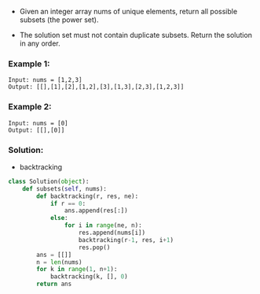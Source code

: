 - Given an integer array nums of unique elements, return all possible subsets (the power set).

- The solution set must not contain duplicate subsets. Return the solution in any order.

### Example 1:
```
Input: nums = [1,2,3]
Output: [[],[1],[2],[1,2],[3],[1,3],[2,3],[1,2,3]]
```

### Example 2:
```
Input: nums = [0]
Output: [[],[0]]
```

### Solution: 
- backtracking
```python
class Solution(object):
    def subsets(self, nums):
        def backtracking(r, res, ne):
            if r == 0:
                ans.append(res[:])
            else:
                for i in range(ne, n):
                    res.append(nums[i])
                    backtracking(r-1, res, i+1)
                    res.pop()
        ans = [[]]
        n = len(nums)
        for k in range(1, n+1):
            backtracking(k, [], 0)
        return ans
```